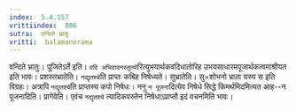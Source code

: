 ```yaml
---
index:  5.4.157
vrittiindex:  886
sutra:  वन्दिते भ्रातुः
vritti:  balamanorama 
---
```


वन्दिते भ्रातुः। पूजितेऽर्ते इति। `वदि अभिवादनस्तुत्यो`रित्युभयार्थकवदिधातोरिह उभयसाधारमपूजार्थकत्वमाश्रीयत इति भावः। प्रशस्तभ्रातेति। `नद्यृतश्चे`ति प्राप्तः कबिह निषेध्यते। सुभ्रातेति। सु=शोभनो भ्राता यस्य स इति विग्रहः। अत्रापि `नद्यृतश्चे`ति प्राप्तस्य कपो निषेधः। ननु `न पूजना`दित्येव निषेधे सिद्धे किमर्थमिदमित्यत आह--न पूजनादिति। प्रागेवेति। एवंच `नद्यृतश्चे` त्यादिकपस्तेन निषेधाऽप्राप्तौ इदं वचनमिति भावः। 

